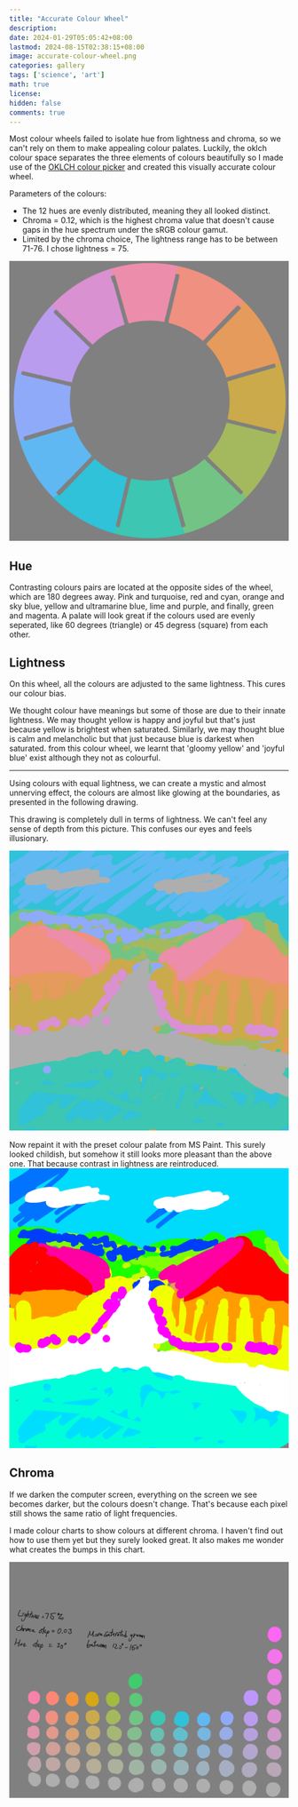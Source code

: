 ```yaml
---
title: "Accurate Colour Wheel"
description: 
date: 2024-01-29T05:05:42+08:00
lastmod: 2024-08-15T02:38:15+08:00
image: accurate-colour-wheel.png
categories: gallery
tags: ['science', 'art']
math: true
license: 
hidden: false
comments: true
---
```


Most colour wheels failed to isolate hue from lightness and chroma, so we can't rely on them to make appealing colour palates. Luckily, the oklch colour space separates the three elements of colours beautifully so I made use of the [OKLCH colour picker](https://oklch.com) and created this visually accurate colour wheel. 

Parameters of the colours:
- The 12 hues are evenly distributed, meaning they all looked distinct.
- Chroma = 0.12, which is the highest chroma value that doesn't cause gaps in the hue spectrum under the sRGB colour gamut. 
- Limited by the chroma choice, The lightness range has to be between 71-76. I chose lightness = 75.

![oklch-colour-wheel](accurate-colour-wheel.png)

## Hue
Contrasting colours pairs are located at the opposite sides of the wheel, which are 180 degrees away. Pink and turquoise, red and cyan, orange and sky blue, yellow and ultramarine blue, lime and purple, and finally, green and magenta. A palate will look great if the colours used are evenly seperated, like 60 degrees (triangle) or 45 degress (square) from each other. 
## Lightness
On this wheel, all the colours are adjusted to the same lightness. This cures our colour bias.

We thought colour have meanings but some of those are due to their innate lightness. We may thought yellow is happy and joyful but that's just because yellow is brightest when saturated. Similarly, we may thought blue is calm and melancholic but that just because blue is darkest when saturated. from this colour wheel, we learnt that 'gloomy yellow' and 'joyful blue' exist although they not as colourful. 

*** 

Using colours with equal lightness, we can create a mystic and almost unnerving effect, the colours are almost like glowing at the boundaries, as presented in the following drawing.

This drawing is completely dull in terms of lightness. We can't feel any sense of depth from this picture. This confuses our eyes and feels illusionary.

![no-contrast](no-contrast.png)


Now repaint it with the preset colour palate from MS Paint. This surely looked childish, but somehow it still looks more pleasant than the above one. That because contrast in lightness are reintroduced.
![naive-contrast](naive-contrast.png)

## Chroma

If we darken the computer screen, everything on the screen we see becomes darker, but the colours doesn't change. That's because each pixel still shows the same ratio of light frequencies.

I made colour charts to show colours at different chroma. I haven't find out how to use them yet but they surely looked great. It also makes me wonder what creates the bumps in this chart.

![value-intensity-chart](value-intensity-chart.png)



